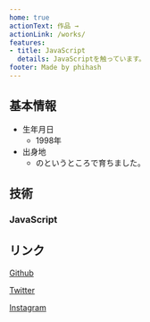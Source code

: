 ```yaml
---
home: true
actionText: 作品 →
actionLink: /works/
features:
- title: JavaScript
  details: JavaScriptを触っています。
footer: Made by phihash
---
```


## 基本情報

- 生年月日
  - 1998年
- 出身地
  - のというところで育ちました。

## 技術

### JavaScript

## リンク

[Github](https://github.com/phihash)

[Twitter](https://twitter.com/phihash)

[Instagram](https://instagram.com/phihash_illust)



